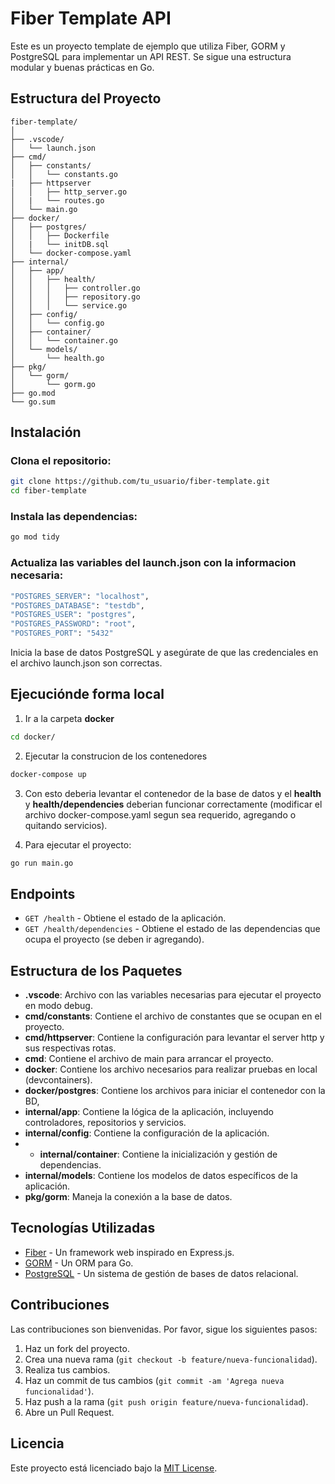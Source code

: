 # Fiber Template API

Este es un proyecto template de ejemplo que utiliza Fiber, GORM y PostgreSQL para implementar un API REST. Se sigue una estructura modular y buenas prácticas en Go.

## Estructura del Proyecto

```plaintext
fiber-template/
│
├── .vscode/
│   └── launch.json
├── cmd/
│   ├── constants/
│   │   └── constants.go
|   ├── httpserver
│   │   ├── http_server.go
│   |   └── routes.go
│   └── main.go
├── docker/
│   ├── postgres/
│   │   ├── Dockerfile
│   |   └── initDB.sql
│   └── docker-compose.yaml
├── internal/
│   ├── app/
│   │   ├── health/
│   │   │   ├── controller.go
│   │   │   ├── repository.go
│   │   │   └── service.go
│   ├── config/
│   │   └── config.go
│   ├── container/
│   │   └── container.go
│   └── models/
│       └── health.go
├── pkg/
│   └── gorm/
│       └── gorm.go
├── go.mod
└── go.sum
```
## Instalación
### Clona el repositorio:

```bash
git clone https://github.com/tu_usuario/fiber-template.git
cd fiber-template
```

### Instala las dependencias:
```bash
go mod tidy
```
### Actualiza las variables del launch.json con la informacion necesaria:
```bash
"POSTGRES_SERVER": "localhost",
"POSTGRES_DATABASE": "testdb",
"POSTGRES_USER": "postgres",
"POSTGRES_PASSWORD": "root",
"POSTGRES_PORT": "5432"
```
Inicia la base de datos PostgreSQL y asegúrate de que las credenciales en el archivo launch.json son correctas.

## Ejecuciónde forma local
1. Ir a la carpeta **docker**
```bash
cd docker/
```
2. Ejecutar la construcion de los contenedores
```bash
docker-compose up
```
3. Con esto deberia levantar el contenedor de la base de datos y el **health** y **health/dependencies** deberian funcionar correctamente (modificar el archivo docker-compose.yaml segun sea requerido, agregando o quitando servicios).

4. Para ejecutar el proyecto:
```bash
go run main.go
```
## Endpoints

- `GET /health` - Obtiene el estado de la aplicación.
- `GET /health/dependencies` - Obtiene el estado de las dependencias que ocupa el proyecto (se deben ir agregando).

## Estructura de los Paquetes

- **.vscode**: Archivo con las variables necesarias para ejecutar el proyecto en modo debug.
- **cmd/constants**: Contiene el archivo de constantes que se ocupan en el proyecto.
- **cmd/httpserver**: Contiene la configuración para levantar el server http y sus respectivas rotas.
- **cmd**: Contiene el archivo de main para arrancar el proyecto.
- **docker**: Contiene los archivo necesarios para realizar pruebas en local (devcontainers).
- **docker/postgres**: Contiene los archivos para iniciar el contenedor con la BD, 
- **internal/app**: Contiene la lógica de la aplicación, incluyendo controladores, repositorios y servicios.
- **internal/config**: Contiene la configuración de la aplicación.
- - **internal/container**: Contiene la inicialización y gestión de dependencias.
- **internal/models**: Contiene los modelos de datos específicos de la aplicación.
- **pkg/gorm**: Maneja la conexión a la base de datos.

## Tecnologías Utilizadas

- [Fiber](https://gofiber.io/) - Un framework web inspirado en Express.js.
- [GORM](https://gorm.io/) - Un ORM para Go.
- [PostgreSQL](https://www.postgresql.org/) - Un sistema de gestión de bases de datos relacional.

## Contribuciones

Las contribuciones son bienvenidas. Por favor, sigue los siguientes pasos:

1. Haz un fork del proyecto.
2. Crea una nueva rama (`git checkout -b feature/nueva-funcionalidad`).
3. Realiza tus cambios.
4. Haz un commit de tus cambios (`git commit -am 'Agrega nueva funcionalidad'`).
5. Haz push a la rama (`git push origin feature/nueva-funcionalidad`).
6. Abre un Pull Request.

## Licencia

Este proyecto está licenciado bajo la [MIT License](LICENSE).
